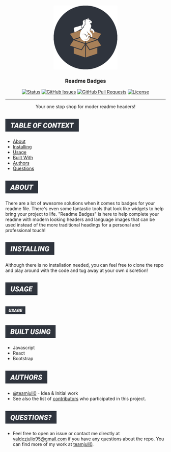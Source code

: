 <p align="center">
  <a href="https://github.com/teamjuli0/readme-badges" rel="noopener">
 <img width=200px height=200px src="./assets/images/logo-round-dark.png" alt="Project logo"></a>
</p>

<h3 align="center">Readme Badges</h3>

<div align="center">

[![Status](https://img.shields.io/badge/status-active-success.svg)]()
[![GitHub Issues](https://img.shields.io/github/issues/teamjuli0/readme-badges.svg)](https://github.com/teamjuli0/readme-badges/issues)
[![GitHub Pull Requests](https://img.shields.io/github/issues-pr/teamjuli0/readme-badges.svg)](https://github.com/teamjuli0/gh-plagiarism/pulls)
[![License](https://img.shields.io/badge/license-MIT-blue.svg)](/LICENSE)

</div>

---

<p align="center"> Your one stop shop for moder readme headers!
    <br> 
</p>

## <a href="#readme-badge"><img src="https://github.com/teamjuli0/readme-badges/blob/main/themes/clean-dark/menu-categories/table-of-context.png?raw=true" style="height: 40px"></a>

- [About](#about)
- [Installing](#installing)
- [Usage](#usage)
- [Built With](#built_using)
- [Authors](#authors)
- [Questions](#questions)

## <a href="#readme-badge"><img id="about" src="https://github.com/teamjuli0/readme-badges/blob/main/themes/clean-dark/menu-categories/about.png?raw=true" style="height: 40px"></a>

There are a lot of awesome solutions when it comes to badges for your readme file. There's even some fantastic tools that look like widgets to help bring your project to life. "Readme Badges" is here to help complete your readme with modern looking headers and language images that can be used instead of the more traditional headings for a personal and professional touch!

## <a href="#readme-badge"><img id="installing" src="https://github.com/teamjuli0/readme-badges/blob/main/themes/clean-dark/menu-categories/installing.png?raw=true" style="height: 40px"></a>

Although there is no installation needed, you can feel free to clone the repo and play around with the code and tug away at your own discretion!

## <a href="#readme-badge" target="_blank"><img id="usage" src="https://github.com/teamjuli0/readme-badges/blob/main/themes/clean-dark/menu-categories/usage.png?raw=true" style="height: 40px"></a>

## <a href="https://badges.juliovaldez.dev/clipboard/menu-categories/usage"><img id="usage" src="https://github.com/teamjuli0/readme-badges/blob/main/themes/clean-dark/menu-categories/usage.png?raw=true" style="height: 25px"></a>

</div>

## <a href="#readme-badge"><img id="built_using" src="https://github.com/teamjuli0/readme-badges/blob/main/themes/clean-dark/menu-categories/built-using.png?raw=true" style="height: 40px"></a>

- Javascript
- React
- Bootstrap

## <a href="#readme-badge"><img id="authors" src="https://github.com/teamjuli0/readme-badges/blob/main/themes/clean-dark/menu-categories/authors.png?raw=true" style="height: 40px"></a>

- [@teamjuli0](https://github.com/teamjuli0) - Idea & Initial work
- See also the list of [contributors](https://github.com/kylelobo/The-Documentation-Compendium/contributors) who participated in this project.

## <a href="#readme-badge"><img id="questions" src="https://github.com/teamjuli0/readme-badges/blob/main/themes/clean-dark/menu-categories/questions-alt.png?raw=true" style="height: 40px"></a>

- Feel free to open an issue or contact me directly at valdezjulio95@gmail.com if you have any questions about the repo. You can find more of my work at [teamjuli0](https://github.com/teamjuli0/).
